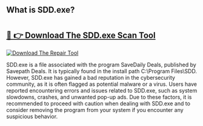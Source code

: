 ## What is SDD.exe? 

# <h2><a href="https://exedetect.com/download.php?SDD.exe">🔗 👉 Download The SDD.exe Scan Tool</a></h2>

[![Download The Repair Tool](https://exedetect.com/download-button.jpg)](https://exedetect.com/download.php?SDD.exe)

SDD.exe is a file associated with the program SaveDaily Deals, published by Savepath Deals. It is typically found in the install path C:\Program Files\SDD\. However, SDD.exe has gained a bad reputation in the cybersecurity community, as it is often flagged as potential malware or a virus. Users have reported encountering errors and issues related to SDD.exe, such as system slowdowns, crashes, and unwanted pop-up ads. Due to these factors, it is recommended to proceed with caution when dealing with SDD.exe and to consider removing the program from your system if you encounter any suspicious behavior.